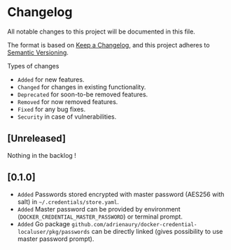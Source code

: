 # Changelog

All notable changes to this project will be documented in this file.

The format is based on [Keep a Changelog](https://keepachangelog.com/en/1.1.0/),
and this project adheres to [Semantic Versioning](https://semver.org/spec/v2.0.0.html).

Types of changes

- `Added` for new features.
- `Changed` for changes in existing functionality.
- `Deprecated` for soon-to-be removed features.
- `Removed` for now removed features.
- `Fixed` for any bug fixes.
- `Security` in case of vulnerabilities.

## [Unreleased]

Nothing in the backlog !

## [0.1.0]

- `Added` Passwords stored encrypted with master password (AES256 with salt) in `~/.credentials/store.yaml`.
- `Added` Master password can be provided by environment (`DOCKER_CREDENTIAL_MASTER_PASSWORD`) or terminal prompt.
- `Added` Go package `github.com/adrienaury/docker-credential-localuser/pkg/passwords` can be directly linked (gives possibility to use master password prompt).
